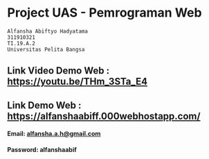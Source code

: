# Project UAS - Pemrograman Web
```
Alfansha Abiftyo Hadyatama
311910321
TI.19.A.2
Universitas Pelita Bangsa
```
## Link Video Demo Web : https://youtu.be/THm_3STa_E4
## Link Demo Web : https://alfanshaabiff.000webhostapp.com/
#### Email: alfansha.a.h@gmail.com
#### Password: alfanshaabif

